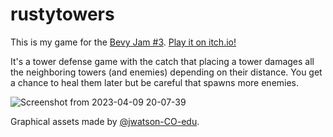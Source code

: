 # rustytowers

This is my game for the [Bevy Jam #3](https://itch.io/jam/bevy-jam-3). [Play it on itch.io!](https://jmbhughes.itch.io/rusty-towers)

It's a tower defense game with the catch that placing a tower damages all the neighboring towers (and enemies) depending on their distance. You get a chance to heal them later but be careful that spawns more enemies. 

![Screenshot from 2023-04-09 20-07-39](https://user-images.githubusercontent.com/13068381/230818952-f96e6ec2-2aa4-490b-bf17-40d30849caae.png)

Graphical assets made by [@jwatson-CO-edu](https://github.com/jwatson-CO-edu). 
